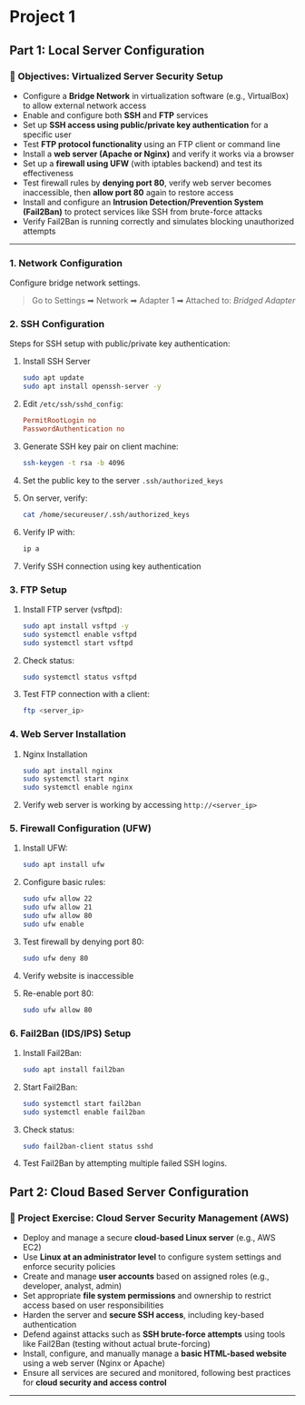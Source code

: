 # Project 1
## Part 1: Local Server Configuration
### 📌 Objectives: Virtualized Server Security Setup

* Configure a **Bridge Network** in virtualization software (e.g., VirtualBox) to allow external network access
* Enable and configure both **SSH** and **FTP** services
* Set up **SSH access using public/private key authentication** for a specific user
* Test **FTP protocol functionality** using an FTP client or command line
* Install a **web server (Apache or Nginx)** and verify it works via a browser
* Set up a **firewall using UFW** (with iptables backend) and test its effectiveness
* Test firewall rules by **denying port 80**, verify web server becomes inaccessible, then **allow port 80** again to restore access
* Install and configure an **Intrusion Detection/Prevention System (Fail2Ban)** to protect services like SSH from brute-force attacks
* Verify Fail2Ban is running correctly and simulates blocking unauthorized attempts

---

### 1. Network Configuration

Configure bridge network settings.
> Go to Settings ➡ Network ➡ Adapter 1 ➡ Attached to: *Bridged Adapter*

### 2. SSH Configuration

Steps for SSH setup with public/private key authentication:

1. Install SSH Server

    ```bash
    sudo apt update
    sudo apt install openssh-server -y
    ```

2. Edit `/etc/ssh/sshd_config`:

    ```ini
    PermitRootLogin no
    PasswordAuthentication no
    ```

3. Generate SSH key pair on client machine:
    
    ```bash
    ssh-keygen -t rsa -b 4096
    ```

4. Set the public key to the server `.ssh/authorized_keys`
5. On server, verify:

    ```bash
    cat /home/secureuser/.ssh/authorized_keys
    ```
6. Verify IP with:

    ```bash
    ip a
    ```

7. Verify SSH connection using key authentication

### 3. FTP Setup

1. Install FTP server (vsftpd):
    
    ```bash
    sudo apt install vsftpd -y
    sudo systemctl enable vsftpd
    sudo systemctl start vsftpd
    ```

2. Check status:

    ```bash
    sudo systemctl status vsftpd
    ```
3. Test FTP connection with a client:

    ```bash
    ftp <server_ip>
    ```

### 4. Web Server Installation

1. Nginx Installation
    
    ```bash
    sudo apt install nginx
    sudo systemctl start nginx
    sudo systemctl enable nginx
    ```

2. Verify web server is working by accessing `http://<server_ip>`

### 5. Firewall Configuration (UFW)

1. Install UFW:
    
    ```bash
    sudo apt install ufw
    ```
    
2. Configure basic rules:
    
    ```bash
    sudo ufw allow 22
    sudo ufw allow 21
    sudo ufw allow 80
    sudo ufw enable
    ```
    
3. Test firewall by denying port 80:
    
    ```bash
    sudo ufw deny 80
    ```
    
4. Verify website is inaccessible
5. Re-enable port 80:
    
    ```bash
    sudo ufw allow 80
    ```

### 6. Fail2Ban (IDS/IPS) Setup

1. Install Fail2Ban:
    
    ```bash
    sudo apt install fail2ban
    ```

2. Start Fail2Ban:
    
    ```bash
    sudo systemctl start fail2ban
    sudo systemctl enable fail2ban
    ```

3. Check status:

    ```bash
    sudo fail2ban-client status sshd
    ```

4. Test Fail2Ban by attempting multiple failed SSH logins.


## Part 2: Cloud Based Server Configuration

### 📌 Project Exercise: Cloud Server Security Management (AWS)

* Deploy and manage a secure **cloud-based Linux server** (e.g., AWS EC2)
* Use **Linux at an administrator level** to configure system settings and enforce security policies
* Create and manage **user accounts** based on assigned roles (e.g., developer, analyst, admin)
* Set appropriate **file system permissions** and ownership to restrict access based on user responsibilities
* Harden the server and **secure SSH access**, including key-based authentication
* Defend against attacks such as **SSH brute-force attempts** using tools like Fail2Ban (testing without actual brute-forcing)
* Install, configure, and manually manage a **basic HTML-based website** using a web server (Nginx or Apache)
* Ensure all services are secured and monitored, following best practices for **cloud security and access control**

---
